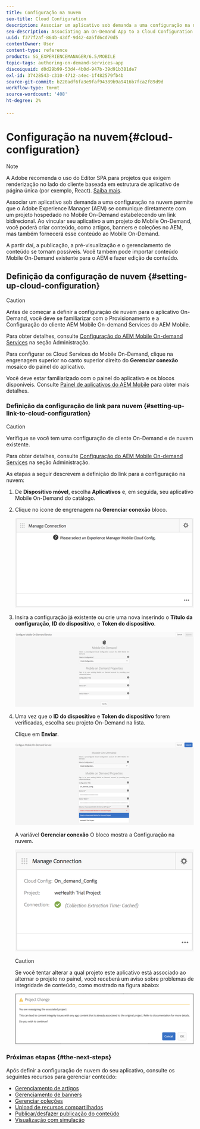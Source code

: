 ```yaml
---
title: Configuração na nuvem
seo-title: Cloud Configuration
description: Associar um aplicativo sob demanda a uma configuração na nuvem permite que o Adobe Experience Manager (AEM) se comunique diretamente com um projeto hospedado no Mobile On-Demand estabelecendo um link bidirecional. Siga esta página para saber mais.
seo-description: Associating an On-Demand App to a Cloud Configuration allows Adobe Experience Manager (AEM) to communicate directly with a Mobile On-Demand hosted project by establishing a two way link. Follow this page to learn more.
uuid: f377f2af-864b-43df-9d42-4a5fd6cd70d5
contentOwner: User
content-type: reference
products: SG_EXPERIENCEMANAGER/6.5/MOBILE
topic-tags: authoring-on-demand-services-app
discoiquuid: d0d29b99-53d4-4b0d-947b-39d91b381de7
exl-id: 37428543-c310-4712-a4ec-1f482579fb4b
source-git-commit: b220adf6fa3e9faf94389b9a9416b7fca2f89d9d
workflow-type: tm+mt
source-wordcount: '408'
ht-degree: 2%

---
```


# Configuração na nuvem{#cloud-configuration}

>[!NOTE]
>
>A Adobe recomenda o uso do Editor SPA para projetos que exigem renderização no lado do cliente baseada em estrutura de aplicativo de página única (por exemplo, React). [Saiba mais](/help/sites-developing/spa-overview.md).

Associar um aplicativo sob demanda a uma configuração na nuvem permite que o Adobe Experience Manager (AEM) se comunique diretamente com um projeto hospedado no Mobile On-Demand estabelecendo um link bidirecional. Ao vincular seu aplicativo a um projeto do Mobile On-Demand, você poderá criar conteúdo, como artigos, banners e coleções no AEM, mas também fornecerá esse conteúdo ao Mobile On-Demand.

A partir daí, a publicação, a pré-visualização e o gerenciamento de conteúdo se tornam possíveis. Você também pode importar conteúdo Mobile On-Demand existente para o AEM e fazer edição de conteúdo.

## Definição da configuração de nuvem {#setting-up-cloud-configuration}

>[!CAUTION]
>
>Antes de começar a definir a configuração de nuvem para o aplicativo On-Demand, você deve se familiarizar com o Provisionamento e a Configuração do cliente AEM Mobile On-demand Services do AEM Mobile.
>
>Para obter detalhes, consulte [Configuração do AEM Mobile On-demand Services](/help/mobile/aem-mobile-setup.md) na seção Administração.

Para configurar os Cloud Services do Mobile On-Demand, clique na engrenagem superior no canto superior direito do **Gerenciar conexão** mosaico do painel do aplicativo.

Você deve estar familiarizado com o painel do aplicativo e os blocos disponíveis. Consulte [Painel de aplicativos do AEM Mobile](/help/mobile/mobile-apps-ondemand-application-dashboard.md) para obter mais detalhes.

### Definição da configuração de link para nuvem {#setting-up-link-to-cloud-configuration}

>[!CAUTION]
>
>Verifique se você tem uma configuração de cliente On-Demand e de nuvem existente.
>
>Para obter detalhes, consulte [Configuração do AEM Mobile On-demand Services](/help/mobile/aem-mobile-setup.md) na seção Administração.

As etapas a seguir descrevem a definição do link para a configuração na nuvem:

1. De **Dispositivo móvel**, escolha **Aplicativos** e, em seguida, seu aplicativo Mobile On-Demand do catálogo.
1. Clique no ícone de engrenagem na **Gerenciar conexão** bloco.

   ![chlimage_1-65](assets/chlimage_1-65.png)

1. Insira a configuração já existente ou crie uma nova inserindo o **Título da configuração**, **ID do dispositivo**, e **Token do dispositivo**.

   ![chlimage_1-66](assets/chlimage_1-66.png)

1. Uma vez que o **ID do dispositivo** e **Token do dispositivo** forem verificadas, escolha seu projeto On-Demand na lista.

   Clique em **Enviar**.

   ![chlimage_1-67](assets/chlimage_1-67.png)

   A variável **Gerenciar conexão** O bloco mostra a Configuração na nuvem.

   ![chlimage_1-68](assets/chlimage_1-68.png)

   >[!CAUTION]
   >
   >Se você tentar alterar a qual projeto este aplicativo está associado ao alternar o projeto no painel, você receberá um aviso sobre problemas de integridade de conteúdo, como mostrado na figura abaixo:

   ![chlimage_1-69](assets/chlimage_1-69.png)

### Próximas etapas {#the-next-steps}

Após definir a configuração de nuvem do seu aplicativo, consulte os seguintes recursos para gerenciar conteúdo:

* [Gerenciamento de artigos](/help/mobile/mobile-on-demand-managing-articles.md)
* [Gerenciamento de banners](/help/mobile/mobile-on-demand-managing-banners.md)
* [Gerenciar coleções](/help/mobile/mobile-on-demand-managing-collections.md)
* [Upload de recursos compartilhados](/help/mobile/mobile-on-demand-shared-resources.md)
* [Publicar/desfazer publicação do conteúdo](/help/mobile/mobile-on-demand-publishing-unpublishing.md)
* [Visualização com simulação](/help/mobile/aem-mobile-manage-ondemand-services.md)
